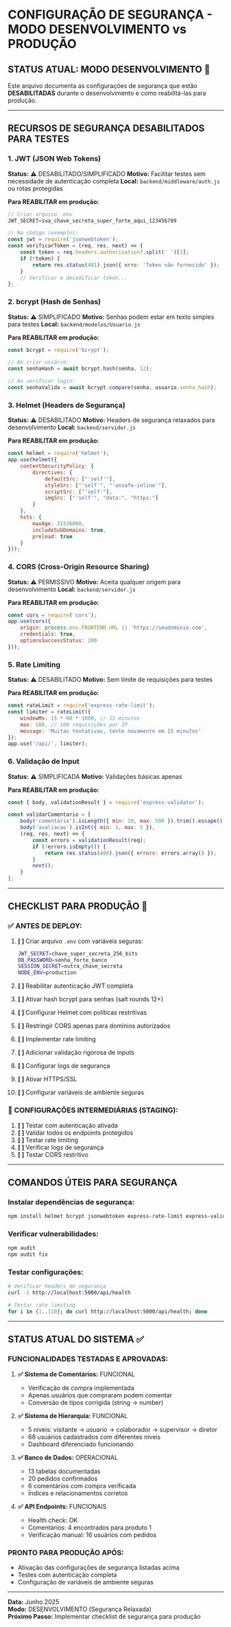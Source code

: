 # CONFIGURAÇÃO DE SEGURANÇA - MODO DESENVOLVIMENTO vs PRODUÇÃO

## STATUS ATUAL: MODO DESENVOLVIMENTO 🔧

Este arquivo documenta as configurações de segurança que estão **DESABILITADAS** durante o desenvolvimento e como reabilitá-las para produção.

---

## RECURSOS DE SEGURANÇA DESABILITADOS PARA TESTES

### 1. JWT (JSON Web Tokens)
**Status:** ⚠️ DESABILITADO/SIMPLIFICADO
**Motivo:** Facilitar testes sem necessidade de autenticação completa
**Local:** `backend/middleware/auth.js` ou rotas protegidas

**Para REABILITAR em produção:**
```javascript
// Criar arquivo .env
JWT_SECRET=sua_chave_secreta_super_forte_aqui_123456789

// No código (exemplo):
const jwt = require('jsonwebtoken');
const verificarToken = (req, res, next) => {
    const token = req.headers.authorization?.split(' ')[1];
    if (!token) {
        return res.status(401).json({ erro: 'Token não fornecido' });
    }
    // Verificar e decodificar token...
};
```

### 2. bcrypt (Hash de Senhas)
**Status:** ⚠️ SIMPLIFICADO
**Motivo:** Senhas podem estar em texto simples para testes
**Local:** `backend/modelos/Usuario.js`

**Para REABILITAR em produção:**
```javascript
const bcrypt = require('bcrypt');

// Ao criar usuário:
const senhaHash = await bcrypt.hash(senha, 12);

// Ao verificar login:
const senhaValida = await bcrypt.compare(senha, usuario.senha_hash);
```

### 3. Helmet (Headers de Segurança)
**Status:** ⚠️ DESABILITADO
**Motivo:** Headers de segurança relaxados para desenvolvimento
**Local:** `backend/servidor.js`

**Para REABILITAR em produção:**
```javascript
const helmet = require('helmet');
app.use(helmet({
    contentSecurityPolicy: {
        directives: {
            defaultSrc: ["'self'"],
            styleSrc: ["'self'", "'unsafe-inline'"],
            scriptSrc: ["'self'"],
            imgSrc: ["'self'", "data:", "https:"]
        }
    },
    hsts: {
        maxAge: 31536000,
        includeSubDomains: true,
        preload: true
    }
}));
```

### 4. CORS (Cross-Origin Resource Sharing)
**Status:** ⚠️ PERMISSIVO
**Motivo:** Aceita qualquer origem para desenvolvimento
**Local:** `backend/servidor.js`

**Para REABILITAR em produção:**
```javascript
const cors = require('cors');
app.use(cors({
    origin: process.env.FRONTEND_URL || 'https://seudominio.com',
    credentials: true,
    optionsSuccessStatus: 200
}));
```

### 5. Rate Limiting
**Status:** ⚠️ DESABILITADO
**Motivo:** Sem limite de requisições para testes

**Para REABILITAR em produção:**
```javascript
const rateLimit = require('express-rate-limit');
const limiter = rateLimit({
    windowMs: 15 * 60 * 1000, // 15 minutos
    max: 100, // 100 requisições por IP
    message: 'Muitas tentativas, tente novamente em 15 minutos'
});
app.use('/api/', limiter);
```

### 6. Validação de Input
**Status:** ⚠️ SIMPLIFICADA
**Motivo:** Validações básicas apenas

**Para REABILITAR em produção:**
```javascript
const { body, validationResult } = require('express-validator');

const validarComentario = [
    body('comentario').isLength({ min: 10, max: 500 }).trim().escape(),
    body('avaliacao').isInt({ min: 1, max: 5 }),
    (req, res, next) => {
        const errors = validationResult(req);
        if (!errors.isEmpty()) {
            return res.status(400).json({ errors: errors.array() });
        }
        next();
    }
];
```

---

## CHECKLIST PARA PRODUÇÃO 🚀

### ✅ ANTES DE DEPLOY:

1. **[ ]** Criar arquivo `.env` com variáveis seguras:
   ```bash
   JWT_SECRET=chave_super_secreta_256_bits
   DB_PASSWORD=senha_forte_banco
   SESSION_SECRET=outra_chave_secreta
   NODE_ENV=production
   ```

2. **[ ]** Reabilitar autenticação JWT completa
3. **[ ]** Ativar hash bcrypt para senhas (salt rounds 12+)
4. **[ ]** Configurar Helmet com políticas restritivas
5. **[ ]** Restringir CORS apenas para domínios autorizados
6. **[ ]** Implementar rate limiting
7. **[ ]** Adicionar validação rigorosa de inputs
8. **[ ]** Configurar logs de segurança
9. **[ ]** Ativar HTTPS/SSL
10. **[ ]** Configurar variáveis de ambiente seguras

### 🔧 CONFIGURAÇÕES INTERMEDIÁRIAS (STAGING):

1. **[ ]** Testar com autenticação ativada
2. **[ ]** Validar todos os endpoints protegidos
3. **[ ]** Testar rate limiting
4. **[ ]** Verificar logs de segurança
5. **[ ]** Testar CORS restritivo

---

## COMANDOS ÚTEIS PARA SEGURANÇA

### Instalar dependências de segurança:
```bash
npm install helmet bcrypt jsonwebtoken express-rate-limit express-validator cors
```

### Verificar vulnerabilidades:
```bash
npm audit
npm audit fix
```

### Testar configurações:
```bash
# Verificar headers de segurança
curl -I http://localhost:5000/api/health

# Testar rate limiting
for i in {1..110}; do curl http://localhost:5000/api/health; done
```

---

## STATUS ATUAL DO SISTEMA ✅

### FUNCIONALIDADES TESTADAS E APROVADAS:

1. **✅ Sistema de Comentários:** FUNCIONAL
   - Verificação de compra implementada
   - Apenas usuários que compraram podem comentar
   - Conversão de tipos corrigida (string → number)

2. **✅ Sistema de Hierarquia:** FUNCIONAL
   - 5 níveis: visitante → usuario → colaborador → supervisor → diretor
   - 68 usuários cadastrados com diferentes níveis
   - Dashboard diferenciado funcionando

3. **✅ Banco de Dados:** OPERACIONAL
   - 13 tabelas documentadas
   - 20 pedidos confirmados
   - 6 comentários com compra verificada
   - Índices e relacionamentos corretos

4. **✅ API Endpoints:** FUNCIONAIS
   - Health check: OK
   - Comentários: 4 encontrados para produto 1
   - Verificação manual: 16 usuários com pedidos

### PRONTO PARA PRODUÇÃO APÓS:
- Ativação das configurações de segurança listadas acima
- Testes com autenticação completa
- Configuração de variáveis de ambiente seguras

---

**Data:** Junho 2025  
**Modo:** DESENVOLVIMENTO (Segurança Relaxada)  
**Próximo Passo:** Implementar checklist de segurança para produção
